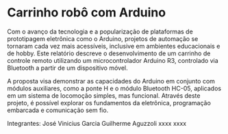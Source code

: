 # Carrinho robô com Arduino
Com o avanço da tecnologia e a popularização de plataformas de prototipagem eletrônica como o Arduino, projetos de automação se tornaram cada vez mais acessíveis, inclusive em ambientes educacionais e de hobby. Este relatório descreve o desenvolvimento de um carrinho de controle remoto utilizando um microcontrolador Arduino R3, controlado via Bluetooth a partir de um dispositivo móvel.

A proposta visa demonstrar as capacidades do Arduino em conjunto com módulos auxiliares, como a ponte H e o módulo Bluetooth HC-05, aplicados em um sistema de locomoção simples, mas funcional. Através deste projeto, é possível explorar os fundamentos da eletrônica, programação embarcada e comunicação sem fio.

Integrantes:
José Vinicius Garcia
Guilherme Aguzzoli
xxxx
xxxx


